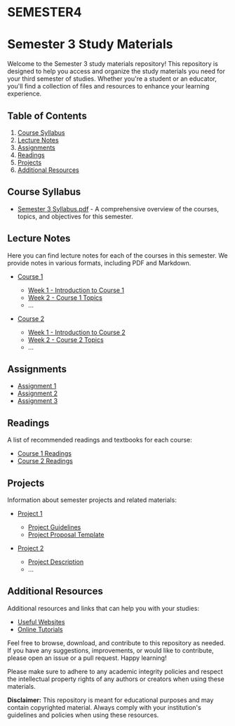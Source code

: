 # SEMESTER4
# Semester 3 Study Materials

Welcome to the Semester 3 study materials repository! This repository is designed to help you access and organize the study materials you need for your third semester of studies. Whether you're a student or an educator, you'll find a collection of files and resources to enhance your learning experience.

## Table of Contents

1. [Course Syllabus](#course-syllabus)
2. [Lecture Notes](#lecture-notes)
3. [Assignments](#assignments)
4. [Readings](#readings)
5. [Projects](#projects)
6. [Additional Resources](#additional-resources)

## Course Syllabus

- [Semester 3 Syllabus.pdf](syllabus/Semester%203%20Syllabus.pdf) - A comprehensive overview of the courses, topics, and objectives for this semester.

## Lecture Notes

Here you can find lecture notes for each of the courses in this semester. We provide notes in various formats, including PDF and Markdown.

- [Course 1](lecture-notes/Course1/)
  - [Week 1 - Introduction to Course 1](lecture-notes/Course1/Week1.pdf)
  - [Week 2 - Course 1 Topics](lecture-notes/Course1/Week2.pdf)
  - ...

- [Course 2](lecture-notes/Course2/)
  - [Week 1 - Introduction to Course 2](lecture-notes/Course2/Week1.md)
  - [Week 2 - Course 2 Topics](lecture-notes/Course2/Week2.md)
  - ...

## Assignments

- [Assignment 1](assignments/Assignment1.pdf)
- [Assignment 2](assignments/Assignment2.pdf)
- [Assignment 3](assignments/Assignment3.pdf)

## Readings

A list of recommended readings and textbooks for each course:

- [Course 1 Readings](readings/Course1-Readings.md)
- [Course 2 Readings](readings/Course2-Readings.md)

## Projects

Information about semester projects and related materials:

- [Project 1](projects/Project1/)
  - [Project Guidelines](projects/Project1/ProjectGuidelines.md)
  - [Project Proposal Template](projects/Project1/ProjectProposalTemplate.docx)

- [Project 2](projects/Project2/)
  - [Project Description](projects/Project2/ProjectDescription.pdf)
  - ...

## Additional Resources

Additional resources and links that can help you with your studies:

- [Useful Websites](additional-resources/UsefulWebsites.md)
- [Online Tutorials](additional-resources/OnlineTutorials.md)

Feel free to browse, download, and contribute to this repository as needed. If you have any suggestions, improvements, or would like to contribute, please open an issue or a pull request. Happy learning!

Please make sure to adhere to any academic integrity policies and respect the intellectual property rights of any authors or creators when using these materials.

**Disclaimer:** This repository is meant for educational purposes and may contain copyrighted material. Always comply with your institution's guidelines and policies when using these resources.
